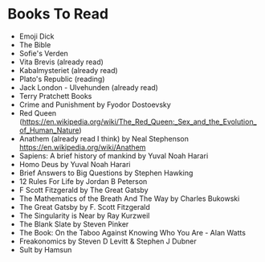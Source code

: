 # Books To Read
 - Emoji Dick
 - The Bible
 - Sofie's Verden
 - Vita Brevis (already read)
 - Kabalmysteriet (already read)
 - Plato's Republic (reading)
 - Jack London - Ulvehunden (already read)
 - Terry Pratchett Books
 - Crime and Punishment by Fyodor Dostoevsky
 - Red Queen (https://en.wikipedia.org/wiki/The_Red_Queen:_Sex_and_the_Evolution_of_Human_Nature)
 - Anathem (already read I think) by Neal Stephenson https://en.wikipedia.org/wiki/Anathem
 - Sapiens: A brief history of mankind by Yuval Noah Harari
 - Homo Deus by Yuval Noah Harari
 - Brief Answers to Big Questions by Stephen Hawking
 - 12 Rules For Life by Jordan B Peterson
 - F Scott Fitzgerald by The Great Gatsby
 - The Mathematics of the Breath And The Way by Charles Bukowski
 - The Great Gatsby by F. Scott Fitzgerald
 - The Singularity is Near by Ray Kurzweil
 - The Blank Slate by Steven Pinker
 - The Book: On the Taboo Against Knowing Who You Are - Alan Watts
 - Freakonomics by Steven D Levitt & Stephen J Dubner
 - Sult by Hamsun
